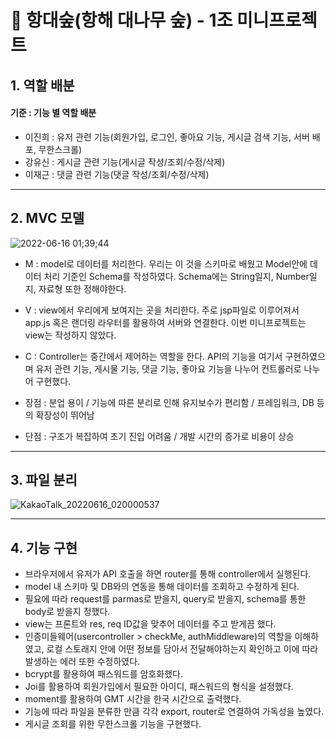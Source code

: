# 🎋 항대숲(항해 대나무 숲) - 1조 미니프로젝트

## 1. 역할 배분
 #### 기준 : 기능 별 역할 배분
* 이진희 : 유저 관련 기능(회원가입, 로그인, 좋아요 기능, 게시글 검색 기능, 서버 배포, 무한스크롤)
* 강유신 : 게시글 관련 기능(게시글 작성/조회/수정/삭제)
* 이재근 : 댓글 관련 기능(댓글 작성/조회/수정/삭제)

-------------------

## 2. MVC 모델
![2022-06-16 01;39;44](https://user-images.githubusercontent.com/96379177/173880550-3afdabf6-384f-44c9-a444-6e4ff2b77e50.PNG)


* M : model로 데이터를 처리한다. 우리는 이 것을 스키마로 배웠고 Model안에 데이터 처리 기준인 Schema를 작성하였다.
Schema에는 String일지, Number일지, 자료형 또한 정해야한다.

* V : view에서 우리에게 보여지는 곳을 처리한다.
주로 jsp파일로 이루어져서 app.js 혹은 랜더링 라우터를 활용하여 서버와 연결한다.
이번 미니프로젝트는 view는 작성하지 않았다.

* C : Controller는 중간에서 제어하는 역할을 한다.
API의 기능을 여기서 구현하였으며 유저 관련 기능, 게시물 기능, 댓글 기능, 좋아요 기능을 나누어 컨트롤러로 나누어 구현했다.

* 장점 : 분업 용이 / 기능에 따른 분리로 인해 유지보수가 편리함 / 프레임워크, DB 등의 확장성이 뛰어남
* 단점 : 구조가 복잡하여 초기 진입 어려움 / 개발 시간의 증가로 비용이 상승

------------------

## 3. 파일 분리
![KakaoTalk_20220616_020000537](https://user-images.githubusercontent.com/96379177/173884108-df213501-3545-4622-860d-0e7d00752f4a.jpg)


------------------
## 4. 기능 구현
* 브라우저에서 유저가 API 호출을 하면 router를 통해 controller에서 실행된다.
* model 내 스키마 및 DB와의 연동을 통해 데이터를 조회하고 수정하게 된다. 
* 필요에 따라 request를 parmas로 받을지, query로 받을지, schema를 통한 body로 받을지 정했다.
* view는 프론트와 res, req ID값을 맞추어 데이터를 주고 받게끔 했다.
* 인증미들웨어(usercontroller > checkMe, authMiddleware)의 역할을 이해하였고, 로컬 스토래지 안에 어떤 정보를 담아서 전달해야하는지 확인하고 이에 따라 발생하는 에러 또한 수정하였다.
* bcrypt를 활용하여 패스워드를 암호화했다.
* Joi를 활용하여 회원가입에서 필요한 아이디, 패스워드의 형식을 설정했다.
* moment를 활용하여 GMT 시간을 한국 시간으로 출력했다.
* 기능에 따라 파일을 분류한 만큼 각각 export, router로 연결하여 가독성을 높였다.
* 게시글 조회를 위한 무한스크롤 기능을 구현했다.
